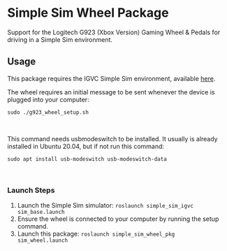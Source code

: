 # Simple Sim Wheel Package
Support for the Logitech G923 (Xbox Version) Gaming Wheel & Pedals for driving in a Simple Sim environment.

## Usage

This package requires the IGVC Simple Sim environment, available [here](https://github.com/LTU-Actor/igvc_python_simulator).<br>

The wheel requires an initial message to be sent whenever the device is plugged into your computer: <br>

```
sudo ./g923_wheel_setup.sh
```

<br>

This command needs usbmodeswitch to be installed. It usually is already installed in Ubuntu 20.04, but if not run this command:<br>

```
sudo apt install usb-modeswitch usb-modeswitch-data
```

<br>

### Launch Steps
1. Launch the Simple Sim simulator: `roslaunch simple_sim_igvc sim_base.launch`
2. Ensure the wheel is connected to your computer by running the setup command.
3. Launch this package: `roslaunch simple_sim_wheel_pkg sim_wheel.launch`



